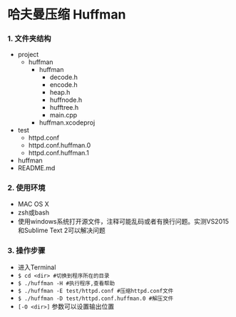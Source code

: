 # 哈夫曼压缩 Huffman
### 1. 文件夹结构
- project
	- huffman
		- huffman
			- decode.h 
			- encode.h
			- heap.h
			- huffnode.h
			- hufftree.h
			- main.cpp
		- huffman.xcodeproj
- test
	- httpd.conf
	- httpd.conf.huffman.0
	- httpd.conf.huffman.1
- huffman
- README.md

### 2. 使用环境
- MAC OS X
- zsh或bash
- 使用windows系统打开源文件，注释可能乱码或者有换行问题。实测VS2015和Sublime Text 2可以解决问题

### 3. 操作步骤
- 进入Terminal
- `$ cd <dir> #切换到程序所在的目录`
- `$ ./huffman -H #执行程序,查看帮助`
- `$ ./huffman -E test/httpd.conf #压缩httpd.conf文件`
- `$ ./huffman -D test/httpd.conf.huffman.0 #解压文件`
- `[-O <dir>]` 参数可以设置输出位置
